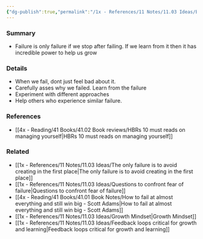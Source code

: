```yaml
---
{"dg-publish":true,"permalink":"/1x - References/11 Notes/11.03 Ideas/Benefit from failure/","title":"Benefit from failure","noteIcon":"","created":"2023-07-30T12:13:58.206+03:00","updated":"2024-02-14T20:18:35.379+03:00"}
---
```



### Summary
- Failure is only failure if we stop after failing. If we learn from it then it has incredible power to help us grow

### Details
- When we fail, dont just feel bad about it. 
- Carefully asses why we failed. Learn from the failure
- Experiment with different approaches
- Help others who experience similar failure.

### References
- [[4x - Reading/41 Books/41.02 Book reviews/HBRs 10 must reads on managing yourself\|HBRs 10 must reads on managing yourself]]

### Related
- [[1x - References/11 Notes/11.03 Ideas/The only failure is to avoid creating in the first place\|The only failure is to avoid creating in the first place]]
- [[1x - References/11 Notes/11.03 Ideas/Questions to confront fear of failure\|Questions to confront fear of failure]]
- [[4x - Reading/41 Books/41.01 Book Notes/How to fail at almost everything and still win big - Scott Adams\|How to fail at almost everything and still win big - Scott Adams]]
- [[1x - References/11 Notes/11.03 Ideas/Growth Mindset\|Growth Mindset]]
- [[1x - References/11 Notes/11.03 Ideas/Feedback loops critical for growth and learning\|Feedback loops critical for growth and learning]]
